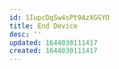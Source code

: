 ```yaml
---
id: 1IupcDqSw4sPt9AzXGGYO
title: End Device
desc: ''
updated: 1644030111417
created: 1644030111417
---
```


